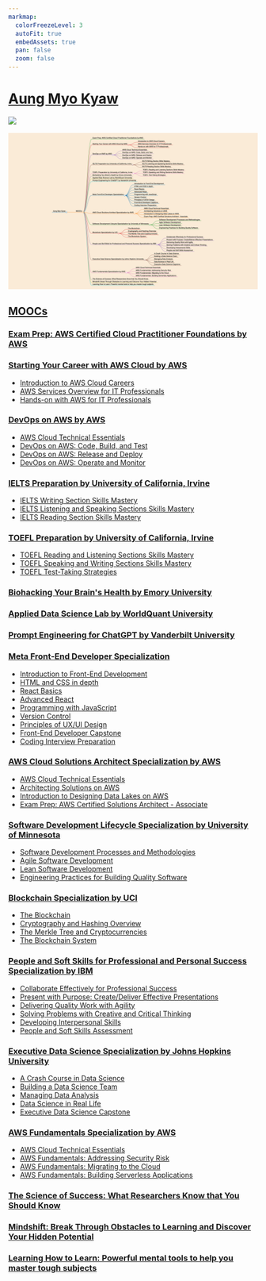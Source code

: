 ```yaml
---
markmap:
  colorFreezeLevel: 3
  autoFit: true
  embedAssets: true
  pan: false
  zoom: false
---
```


# [Aung Myo Kyaw](https://www.aungmyokyaw.com)

<div>
  <a href="https://moocs.aungmyokyaw.com">
    <img src="https://img.shields.io/badge/MOOCs-0077B5?style=for-the-badge&logo=coursera&logoColor=white">
  </a>
</div>

<p align="center">
  <a href="https://moocs.aungmyokyaw.com">
    <img src="./assets/screenshot.png" alt="Aung Myo Kyaw | MOOCs">
  </a>
</p>

## [MOOCs](https://moocs.aungmyokyaw.com)

### [Exam Prep: AWS Certified Cloud Practitioner Foundations by AWS](https://www.coursera.org/account/accomplishments/certificate/5L8B7DTJRTJM)

### [Starting Your Career with AWS Cloud by AWS](https://www.coursera.org/account/accomplishments/specialization/certificate/9JWTJ3TCB4HQ)

- [Introduction to AWS Cloud Careers](https://www.coursera.org/account/accomplishments/certificate/H9F2NQQDCTGY)
- [AWS Services Overview for IT Professionals](https://www.coursera.org/account/accomplishments/certificate/XHKW6EH2KYMY)
- [Hands-on with AWS for IT Professionals](https://www.coursera.org/account/accomplishments/certificate/P8UDMHYHUGGK)

### [DevOps on AWS by AWS](https://www.coursera.org/account/accomplishments/specialization/certificate/ZABFPBZJTSA6)

- [AWS Cloud Technical Essentials](https://www.coursera.org/account/accomplishments/certificate/68M99ZNUD4WE)
- [DevOps on AWS: Code, Build, and Test](https://www.coursera.org/account/accomplishments/certificate/2GH4UJGV3VDH)
- [DevOps on AWS: Release and Deploy](https://www.coursera.org/account/accomplishments/certificate/7QNHSQP44B3V)
- [DevOps on AWS: Operate and Monitor](https://www.coursera.org/account/accomplishments/certificate/6D8HLEQ2M696)

### [ IELTS Preparation by University of California, Irvine](https://www.coursera.org/account/accomplishments/specialization/certificate/B7EP3UEJKKP4)

- [IELTS Writing Section Skills Mastery](https://www.coursera.org/account/accomplishments/certificate/ZJESXLZCC5QS)
- [IELTS Listening and Speaking Sections Skills Mastery](https://www.coursera.org/account/accomplishments/certificate/EUL799SSF3BB)
- [IELTS Reading Section Skills Mastery](https://www.coursera.org/account/accomplishments/certificate/ZYSX7BSV6HLC)

### [ TOEFL Preparation by University of California, Irvine](https://www.coursera.org/account/accomplishments/specialization/certificate/BA3GT7GYU533)

- [ TOEFL Reading and Listening Sections Skills Mastery ](https://www.coursera.org/account/accomplishments/certificate/JBZZW394SBJQ)
- [ TOEFL Speaking and Writing Sections Skills Mastery ](https://www.coursera.org/account/accomplishments/certificate/5ZMC2PPKKRE7)
- [ TOEFL Test-Taking Strategies ](https://www.coursera.org/account/accomplishments/certificate/CEDEZZ4QSBWW)

### [Biohacking Your Brain's Health by Emory University](https://www.coursera.org/account/accomplishments/certificate/7QVQDJLZAF73)

### [Applied Data Science Lab by WorldQuant University](https://www.credly.com/badges/72d4d407-f65d-4df9-8cc7-156aeb74bfbb)

### [Prompt Engineering for ChatGPT by Vanderbilt University](https://www.coursera.org/account/accomplishments/certificate/TWXADA5XBUQR)

### [Meta Front-End Developer Specialization](https://www.coursera.org/account/accomplishments/specialization/certificate/X5EVPVJSCPFH)

- [Introduction to Front-End Development](https://www.coursera.org/account/accomplishments/certificate/3ZXBQMYRVE4J)
- [HTML and CSS in depth](https://www.coursera.org/account/accomplishments/certificate/UZ8E4TBRTN7M)
- [React Basics](https://www.coursera.org/account/accomplishments/certificate/CTXJVSP4WNPP)
- [Advanced React](https://www.coursera.org/account/accomplishments/certificate/G9CCMJEK4RRJ)
- [Programming with JavaScript](https://www.coursera.org/account/accomplishments/certificate/99AV9256857Z)
- [Version Control](https://www.coursera.org/account/accomplishments/certificate/ZGLGS7UQPMVE)
- [Principles of UX/UI Design](https://www.coursera.org/account/accomplishments/certificate/UUS2L4B8RPT3)
- [Front-End Developer Capstone](https://www.coursera.org/account/accomplishments/certificate/GSPNXQK23TDB)
- [Coding Interview Preparation](https://www.coursera.org/account/accomplishments/certificate/DHWSJ3JJKMEV)

### [AWS Cloud Solutions Architect Specialization by AWS](https://www.coursera.org/account/accomplishments/specialization/certificate/NGP2326FQRPB)

- [AWS Cloud Technical Essentials](https://www.coursera.org/account/accomplishments/certificate/68M99ZNUD4WE)
- [Architecting Solutions on AWS](https://www.coursera.org/account/accomplishments/certificate/BLYG7X4MNKXQ)
- [Introduction to Designing Data Lakes on AWS](https://www.coursera.org/account/accomplishments/certificate/FTB775T8ZU8D)
- [Exam Prep: AWS Certified Solutions Architect - Associate](https://www.coursera.org/account/accomplishments/certificate/83LV6G6VPGPH)

### [Software Development Lifecycle Specialization by University of Minnesota](https://www.coursera.org/account/accomplishments/specialization/certificate/H2UZFJYXWN7W)

- [Software Development Processes and Methodologies](https://www.coursera.org/account/accomplishments/certificate/SD2EMT2SRLCG)
- [Agile Software Development](https://www.coursera.org/account/accomplishments/certificate/FACMLKZAZUCL)
- [Lean Software Development](https://www.coursera.org/account/accomplishments/certificate/WABZAU3U3CAM)
- [Engineering Practices for Building Quality Software](https://www.coursera.org/account/accomplishments/certificate/WJCEX3BPKADK)

### [Blockchain Specialization by UCI](https://www.coursera.org/account/accomplishments/specialization/certificate/ZJQWD2GKVMWZ)

- [The Blockchain](https://www.coursera.org/account/accomplishments/certificate/6A8L86YAYGXV)
- [Cryptography and Hashing Overview](https://www.coursera.org/account/accomplishments/certificate/2D4JE4R89J43)
- [The Merkle Tree and Cryptocurrencies](https://www.coursera.org/account/accomplishments/certificate/PUMVQXTNLLRD)
- [The Blockchain System](https://www.coursera.org/account/accomplishments/certificate/CKLJC3UKJNWS)

### [People and Soft Skills for Professional and Personal Success Specialization by IBM](https://www.coursera.org/account/accomplishments/specialization/certificate/B7NR4R4ETSJB)

- [Collaborate Effectively for Professional Success](https://www.coursera.org/account/accomplishments/certificate/XYEPHPQZPCRK)
- [Present with Purpose: Create/Deliver Effective Presentations](https://www.coursera.org/account/accomplishments/certificate/ZUE9M3KPAJ6K)
- [Delivering Quality Work with Agility](https://www.coursera.org/account/accomplishments/certificate/QLDYNHU7GDCN)
- [Solving Problems with Creative and Critical Thinking](https://www.coursera.org/account/accomplishments/certificate/UNSACKS3P7AG)
- [Developing Interpersonal Skills](https://www.coursera.org/account/accomplishments/certificate/PUUG3VU94B9R)
- [People and Soft Skills Assessment](https://www.coursera.org/account/accomplishments/certificate/ZHL2B5JT9S7G)

### [Executive Data Science Specialization by Johns Hopkins University](https://www.coursera.org/account/accomplishments/specialization/certificate/CCA4K99FLBY9)

- [A Crash Course in Data Science](https://www.coursera.org/account/accomplishments/certificate/R6RBPNAFLKK5)
- [Building a Data Science Team](https://www.coursera.org/account/accomplishments/certificate/A39XE6CPCFRK)
- [Managing Data Analysis](https://www.coursera.org/account/accomplishments/certificate/QGHH247Y3HZJ)
- [Data Science in Real Life](https://www.coursera.org/account/accomplishments/certificate/6J7XWCL3GY7Q)
- [Executive Data Science Capstone](https://www.coursera.org/account/accomplishments/certificate/8VWJC599HLVE)

### [AWS Fundamentals Specialization by AWS](https://www.coursera.org/account/accomplishments/specialization/certificate/WZ2NC5LE482W)

- [AWS Cloud Technical Essentials](https://www.coursera.org/account/accomplishments/certificate/68M99ZNUD4WE)
- [AWS Fundamentals: Addressing Security Risk](https://www.coursera.org/account/accomplishments/certificate/7NNZGQ4LWGE6)
- [AWS Fundamentals: Migrating to the Cloud](https://www.coursera.org/account/accomplishments/certificate/4UAE98GYK9ZL)
- [AWS Fundamentals: Building Serverless Applications](https://www.coursera.org/account/accomplishments/certificate/YK6PX8ZWCNUY)

### [The Science of Success: What Researchers Know that You Should Know](https://www.coursera.org/account/accomplishments/certificate/3SCV47QQK7JE)

### [Mindshift: Break Through Obstacles to Learning and Discover Your Hidden Potential](https://www.coursera.org/account/accomplishments/certificate/MBB63XT9RKNB)

### [Learning How to Learn: Powerful mental tools to help you master tough subjects](https://www.coursera.org/account/accomplishments/certificate/2UZ5KDXDHX98)
